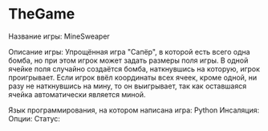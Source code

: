 TheGame
=======

Название игры: MineSweaper

Описание игры: Упрощённая игра "Сапёр", в которой есть всего одна бомба, но при этом игрок может задать размеры поля игры. В одной ячейке поля случайно создаётся бомба, наткнувшись на которую, игрок проигрывает. Если игрок ввёл координаты всех ячеек, кроме одной, ни разу не наткнувшись на мину, то он выигрывает, так как оставшаяся ячейка автоматически является миной.

Язык программирования, на котором написана игра: Python
Инсаляция:
Опции:
Статус:
